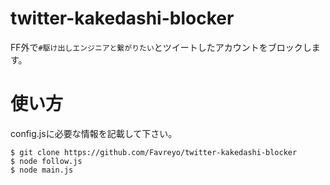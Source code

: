 # twitter-kakedashi-blocker

FF外で`#駆け出しエンジニアと繋がりたい`とツイートしたアカウントをブロックします。

# 使い方

config.jsに必要な情報を記載して下さい。

```Shell
$ git clone https://github.com/Favreyo/twitter-kakedashi-blocker
$ node follow.js
$ node main.js
```
